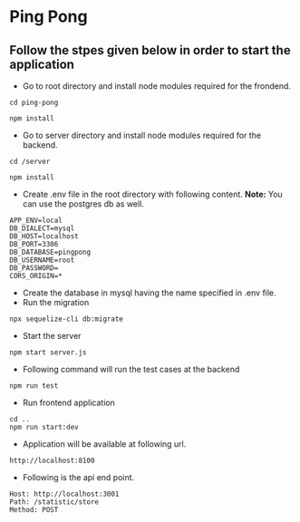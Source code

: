 # Ping Pong
Follow the stpes given below in order to start the application
---

- Go to root directory and install node modules required for the frondend.

```
cd ping-pong

npm install
```
- Go to server directory and install node modules required for the backend.

```
cd /server

npm install
```

- Create .env file in the root directory with following content.
**Note:** You can use the postgres db as well.

```
APP_ENV=local
DB_DIALECT=mysql
DB_HOST=localhost
DB_PORT=3306
DB_DATABASE=pingpong
DB_USERNAME=root
DB_PASSWORD=
CORS_ORIGIN=*
```

- Create the database in mysql having the name specified in .env file.
- Run the migration

```
npx sequelize-cli db:migrate
```

- Start the server

```
npm start server.js
```

- Following command will run the test cases at the backend

```
npm run test
```

- Run frontend application

```
cd ..
npm run start:dev
```

- Application will be available at following url.

```
http://localhost:8100
```

- Following is the api end point.

```
Host: http://localhost:3001
Path: /statistic/store
Method: POST
```
